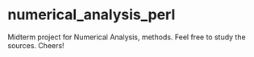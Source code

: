 # numerical_analysis_perl
Midterm project for Numerical Analysis, methods.
Feel free to study the sources. Cheers!
